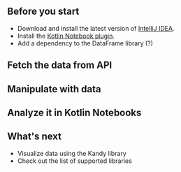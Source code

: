 [//]: # (title: Retrieve data from web sources and APIs)

## Before you start

* Download and install the latest version of [IntelliJ IDEA](https://www.jetbrains.com/idea/download/index.html).
* Install the [Kotlin Notebook plugin](https://plugins.jetbrains.com/plugin/16340-kotlin-notebook).
* Add a dependency to the DataFrame library (?)

## Fetch the data from API

## Manipulate with data

## Analyze it in Kotlin Notebooks

## What's next

* Visualize data using the Kandy library
* Check out the list of supported libraries